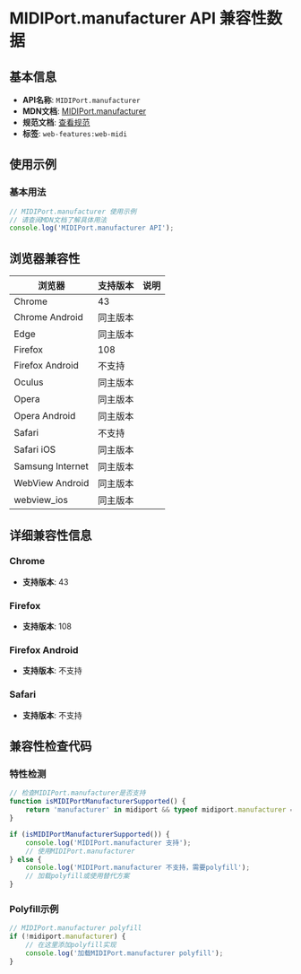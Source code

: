 # MIDIPort.manufacturer API 兼容性数据

## 基本信息

- **API名称**: `MIDIPort.manufacturer`
- **MDN文档**: [MIDIPort.manufacturer](https://developer.mozilla.org/docs/Web/API/MIDIPort/manufacturer)
- **规范文档**: [查看规范](https://webaudio.github.io/web-midi-api/#dom-midiport-manufacturer)
- **标签**: `web-features:web-midi`

## 使用示例

### 基本用法

```javascript
// MIDIPort.manufacturer 使用示例
// 请查阅MDN文档了解具体用法
console.log('MIDIPort.manufacturer API');
```

## 浏览器兼容性

| 浏览器 | 支持版本 | 说明 |
|--------|----------|------|
| Chrome | 43 |  |
| Chrome Android | 同主版本 |  |
| Edge | 同主版本 |  |
| Firefox | 108 |  |
| Firefox Android | 不支持 |  |
| Oculus | 同主版本 |  |
| Opera | 同主版本 |  |
| Opera Android | 同主版本 |  |
| Safari | 不支持 |  |
| Safari iOS | 同主版本 |  |
| Samsung Internet | 同主版本 |  |
| WebView Android | 同主版本 |  |
| webview_ios | 同主版本 |  |

## 详细兼容性信息

### Chrome

- **支持版本**: 43

### Firefox

- **支持版本**: 108

### Firefox Android

- **支持版本**: 不支持

### Safari

- **支持版本**: 不支持

## 兼容性检查代码

### 特性检测

```javascript
// 检查MIDIPort.manufacturer是否支持
function isMIDIPortManufacturerSupported() {
    return 'manufacturer' in midiport && typeof midiport.manufacturer === 'function';
}

if (isMIDIPortManufacturerSupported()) {
    console.log('MIDIPort.manufacturer 支持');
    // 使用MIDIPort.manufacturer
} else {
    console.log('MIDIPort.manufacturer 不支持，需要polyfill');
    // 加载polyfill或使用替代方案
}
```

### Polyfill示例

```javascript
// MIDIPort.manufacturer polyfill
if (!midiport.manufacturer) {
    // 在这里添加polyfill实现
    console.log('加载MIDIPort.manufacturer polyfill');
}
```

